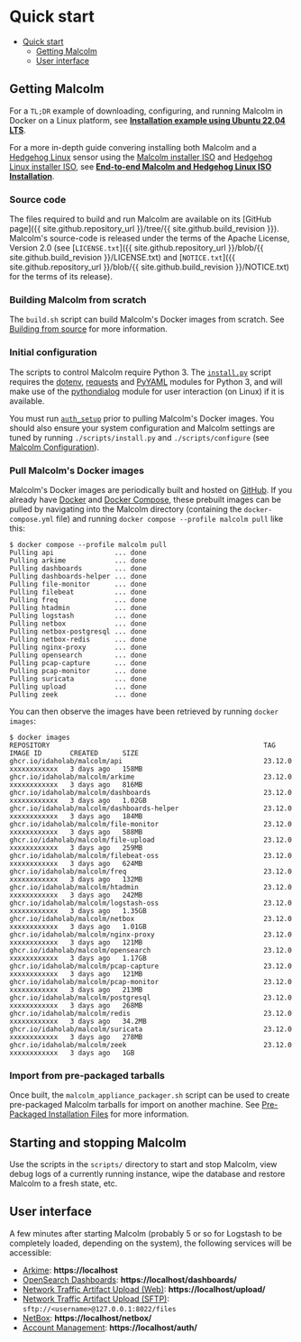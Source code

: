 # <a name="QuickStart"></a>Quick start

* [Quick start](#QuickStart)
    - [Getting Malcolm](#GetMalcolm)
    - [User interface](#UserInterfaceURLs)

## <a name="GetMalcolm"></a>Getting Malcolm

For a `TL;DR` example of downloading, configuring, and running Malcolm in Docker on a Linux platform, see **[Installation example using Ubuntu 22.04 LTS](ubuntu-install-example.md#InstallationExample)**.

For a more in-depth guide convering installing both Malcolm and a [Hedgehog Linux](hedgehog.md) sensor using the [Malcolm installer ISO](malcolm-iso.md#ISO) and [Hedgehog Linux installer ISO](hedgehog-installation.md#HedgehogInstallation), see **[End-to-end Malcolm and Hedgehog Linux ISO Installation](malcolm-hedgehog-e2e-iso-install.md#InstallationExample)**.

### Source code

The files required to build and run Malcolm are available on its [GitHub page]({{ site.github.repository_url }}/tree/{{ site.github.build_revision }}). Malcolm's source-code is released under the terms of the Apache License, Version 2.0 (see [`LICENSE.txt`]({{ site.github.repository_url }}/blob/{{ site.github.build_revision }}/LICENSE.txt) and [`NOTICE.txt`]({{ site.github.repository_url }}/blob/{{ site.github.build_revision }}/NOTICE.txt) for the terms of its release).

### Building Malcolm from scratch

The `build.sh` script can build Malcolm's Docker images from scratch. See [Building from source](development.md#Build) for more information.

### Initial configuration

The scripts to control Malcolm require Python 3. The [`install.py`](malcolm-config.md#ConfigAndTuning) script requires the [dotenv](https://github.com/theskumar/python-dotenv), [requests](https://docs.python-requests.org/en/latest/) and [PyYAML](https://pyyaml.org/) modules for Python 3, and will make use of the [pythondialog](https://pythondialog.sourceforge.io/) module for user interaction (on Linux) if it is available.

You must run [`auth_setup`](authsetup.md#AuthSetup) prior to pulling Malcolm's Docker images. You should also ensure your system configuration and Malcolm settings are tuned by running `./scripts/install.py` and `./scripts/configure` (see [Malcolm Configuration](malcolm-config.md#ConfigAndTuning)).
    
### Pull Malcolm's Docker images

Malcolm's Docker images are periodically built and hosted on [GitHub](https://github.com/orgs/idaholab/packages?repo_name=Malcolm). If you already have [Docker](https://www.docker.com/) and [Docker Compose](https://docs.docker.com/compose/), these prebuilt images can be pulled by navigating into the Malcolm directory (containing the `docker-compose.yml` file) and running `docker compose --profile malcolm pull` like this:
```
$ docker compose --profile malcolm pull
Pulling api               ... done
Pulling arkime            ... done
Pulling dashboards        ... done
Pulling dashboards-helper ... done
Pulling file-monitor      ... done
Pulling filebeat          ... done
Pulling freq              ... done
Pulling htadmin           ... done
Pulling logstash          ... done
Pulling netbox            ... done
Pulling netbox-postgresql ... done
Pulling netbox-redis      ... done
Pulling nginx-proxy       ... done
Pulling opensearch        ... done
Pulling pcap-capture      ... done
Pulling pcap-monitor      ... done
Pulling suricata          ... done
Pulling upload            ... done
Pulling zeek              ... done
```

You can then observe the images have been retrieved by running `docker images`:
```
$ docker images
REPOSITORY                                                     TAG               IMAGE ID       CREATED      SIZE
ghcr.io/idaholab/malcolm/api                                   23.12.0           xxxxxxxxxxxx   3 days ago   158MB
ghcr.io/idaholab/malcolm/arkime                                23.12.0           xxxxxxxxxxxx   3 days ago   816MB
ghcr.io/idaholab/malcolm/dashboards                            23.12.0           xxxxxxxxxxxx   3 days ago   1.02GB
ghcr.io/idaholab/malcolm/dashboards-helper                     23.12.0           xxxxxxxxxxxx   3 days ago   184MB
ghcr.io/idaholab/malcolm/file-monitor                          23.12.0           xxxxxxxxxxxx   3 days ago   588MB
ghcr.io/idaholab/malcolm/file-upload                           23.12.0           xxxxxxxxxxxx   3 days ago   259MB
ghcr.io/idaholab/malcolm/filebeat-oss                          23.12.0           xxxxxxxxxxxx   3 days ago   624MB
ghcr.io/idaholab/malcolm/freq                                  23.12.0           xxxxxxxxxxxx   3 days ago   132MB
ghcr.io/idaholab/malcolm/htadmin                               23.12.0           xxxxxxxxxxxx   3 days ago   242MB
ghcr.io/idaholab/malcolm/logstash-oss                          23.12.0           xxxxxxxxxxxx   3 days ago   1.35GB
ghcr.io/idaholab/malcolm/netbox                                23.12.0           xxxxxxxxxxxx   3 days ago   1.01GB
ghcr.io/idaholab/malcolm/nginx-proxy                           23.12.0           xxxxxxxxxxxx   3 days ago   121MB
ghcr.io/idaholab/malcolm/opensearch                            23.12.0           xxxxxxxxxxxx   3 days ago   1.17GB
ghcr.io/idaholab/malcolm/pcap-capture                          23.12.0           xxxxxxxxxxxx   3 days ago   121MB
ghcr.io/idaholab/malcolm/pcap-monitor                          23.12.0           xxxxxxxxxxxx   3 days ago   213MB
ghcr.io/idaholab/malcolm/postgresql                            23.12.0           xxxxxxxxxxxx   3 days ago   268MB
ghcr.io/idaholab/malcolm/redis                                 23.12.0           xxxxxxxxxxxx   3 days ago   34.2MB
ghcr.io/idaholab/malcolm/suricata                              23.12.0           xxxxxxxxxxxx   3 days ago   278MB
ghcr.io/idaholab/malcolm/zeek                                  23.12.0           xxxxxxxxxxxx   3 days ago   1GB
```

### Import from pre-packaged tarballs

Once built, the `malcolm_appliance_packager.sh` script can be used to create pre-packaged Malcolm tarballs for import on another machine. See [Pre-Packaged Installation Files](development.md#Packager) for more information.

## Starting and stopping Malcolm

Use the scripts in the `scripts/` directory to start and stop Malcolm, view debug logs of a currently running
instance, wipe the database and restore Malcolm to a fresh state, etc.

## <a name="UserInterfaceURLs"></a>User interface

A few minutes after starting Malcolm (probably 5 or so for Logstash to be completely loaded, depending on the system), the following services will be accessible:

* [Arkime](https://arkime.com/): **https://localhost**
* [OpenSearch Dashboards](https://opensearch.org/docs/latest/dashboards/index/): **https://localhost/dashboards/**
* [Network Traffic Artifact Upload (Web)](upload.md#Upload): **https://localhost/upload/**
* [Network Traffic Artifact Upload (SFTP)](upload.md#Upload): `sftp://<username>@127.0.0.1:8022/files`
* [NetBox](asset-interaction-analysis.md#AssetInteractionAnalysis): **https://localhost/netbox/**
* [Account Management](authsetup.md#AuthBasicAccountManagement): **https://localhost/auth/**